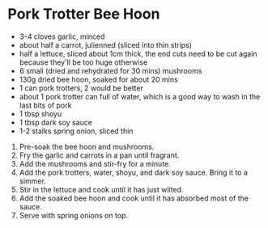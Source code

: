 # Pork Trotter Bee Hoon

* 3-4 cloves garlic, minced
* about half a carrot, julienned (sliced into thin strips)
* half a lettuce, sliced about 1cm thick, the end cuts need to be cut again because they'll be too huge otherwise
* 6 small (dried and rehydrated for 30 mins) mushrooms
* 130g dried bee hoon, soaked for about 20 mins
* 1 can pork trotters, 2 would be better
* about 1 pork trotter can full of water, which is a good way to wash in the last bits of pork
* 1 tbsp shoyu
* 1 tbsp dark soy sauce
* 1-2 stalks spring onion, sliced thin

1. Pre-soak the bee hoon and mushrooms.
2. Fry the garlic and carrots in a pan until fragrant.
3. Add the mushrooms and stir-fry for a minute.
4. Add the pork trotters, water, shoyu, and dark soy sauce. Bring it to a simmer.
5. Stir in the lettuce and cook until it has just wilted.
6. Add the soaked bee hoon and cook until it has absorbed most of the sauce.
7. Serve with spring onions on top.
